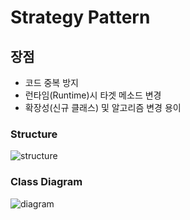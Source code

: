 # Strategy Pattern

## 장점
* 코드 중복 방지
* 런타임(Runtime)시 타겟 메소드 변경
* 확장성(신규 클래스) 및 알고리즘 변경 용이

### Structure
![structure](https://www.programmergirl.com/wp-content/uploads/2019/08/StrategyPattern.png)

### Class Diagram
![diagram](https://github.com/ShinMyeongJi/Images/blob/master/%EC%BA%A1%EC%B2%98.PNG?raw=true)

